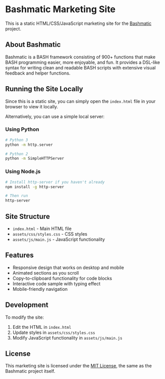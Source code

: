 # Bashmatic Marketing Site

This is a static HTML/CSS/JavaScript marketing site for the [Bashmatic](https://github.com/kigster/bashmatic) project.

## About Bashmatic

Bashmatic is a BASH framework consisting of 900+ functions that make BASH programming easier, more enjoyable, and fun. It provides a DSL-like syntax for writing clean and readable BASH scripts with extensive visual feedback and helper functions.

## Running the Site Locally

Since this is a static site, you can simply open the `index.html` file in your browser to view it locally.

Alternatively, you can use a simple local server:

### Using Python

```bash
# Python 3
python -m http.server

# Python 2
python -m SimpleHTTPServer
```

### Using Node.js

```bash
# Install http-server if you haven't already
npm install -g http-server

# Then run
http-server
```

## Site Structure

- `index.html` - Main HTML file
- `assets/css/styles.css` - CSS styles
- `assets/js/main.js` - JavaScript functionality

## Features

- Responsive design that works on desktop and mobile
- Animated sections as you scroll
- Copy-to-clipboard functionality for code blocks
- Interactive code sample with typing effect
- Mobile-friendly navigation

## Development

To modify the site:

1. Edit the HTML in `index.html`
2. Update styles in `assets/css/styles.css`
3. Modify JavaScript functionality in `assets/js/main.js`

## License

This marketing site is licensed under the [MIT License](https://github.com/kigster/bashmatic/blob/main/doc/LICENSE.adoc), the same as the Bashmatic project itself. 